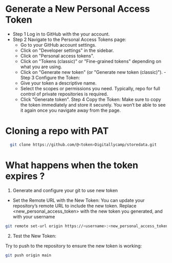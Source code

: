 # Generate a New Personal Access Token

  -  Step 1  Log in to GitHub with the your account.
  -  Step 2  Navigate to the Personal Access Tokens page:
       -  Go to your GitHub account settings.
        -  Click on "Developer settings" in the sidebar.
        -  Click on "Personal access tokens".
        -  Click on "Tokens (classic)" or "Fine-grained tokens" depending on what you are using.
        -  Click on "Generate new token" (or "Generate new token (classic)").
    -  Step 3  Configure the Token:
        -  Give your token a descriptive name.
        -  Select the scopes or permissions you need. Typically, repo for full control of private repositories is required.
        -  Click "Generate token".
    Step 4  Copy the Token:
        Make sure to copy the token immediately and store it securely. You won’t be able to see it again once you navigate away from the page.


# Cloning a repo with PAT
  ```bash
    git clone https://github.com/@<token>Digitallycamp/storedata.git
```

# What happens when the token expires ?
1.  Generate and configure your git to use new token
  -  Set the Remote URL with the New Token:
    You can update your repository’s remote URL to include the new token. Replace <new_personal_access_token> with the new token you generated, and <username> with your username
```bash
git remote set-url origin https://<username>:<new_personal_access_token>@github.com/username/repo.git
```

2. Test the New Token:

Try to push to the repository to ensure the new token is working:

```bash
git push origin main

```
